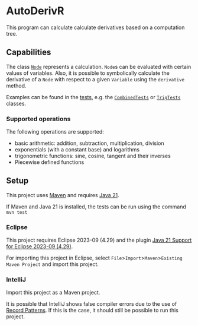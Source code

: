 # AutoDerivR

This program can calculate calculate derivatives based on a computation tree.

## Capabilities

The class [`Node`](src/main/java/io/github/danthe1st/autoderivr/operations/Node.java) represents a calculation.
`Node`s can be evaluated with certain values of variables.
Also, it is possible to symbolically calculate the derivative of a `Node` with respect to a given `Variable` using the `derivative` method.

Examples can be found in the [tests](src/test/java), e.g. the [`CombinedTests`](src/test/java/io/github/danthe1st/autoderivr/tests/CombinedTests.java) or [`TrigTests`](src/test/java/io/github/danthe1st/autoderivr/tests/arithmetic/concrete/TrigTests.java) classes.

### Supported operations
The following operations are supported:
- basic arithmetic: addition, subtraction, multiplication, division
- exponentials (with a constant base) and logarithms
- trigonometric functions: sine, cosine, tangent and their inverses
- Piecewise defined functions

## Setup
This project uses [Maven](https://maven.apache.org/download.cgi) and requires [Java 21](https://jdk.java.net/21/).

If Maven and Java 21 is installed, the tests can be run using the command `mvn test`

### Eclipse
This project requires Eclipse 2023-09 (4.29) and the plugin [Java 21 Support for Eclipse 2023-09 (4.29)](https://marketplace.eclipse.org/content/java-21-support-eclipse-2023-09-429).

For importing this project in Eclipse, select `File`>`Import`>`Maven`>`Existing Maven Project` and import this project.

### IntelliJ
Import this project as a Maven project.

It is possible that IntelliJ shows false compiler errors due to the use of [Record Patterns](https://openjdk.org/jeps/440).
If this is the case, it should still be possible to run this project.